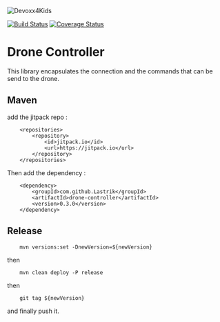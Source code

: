 ![Devoxx4Kids](http://www.devoxx4kids.de/wp-content/uploads/2015/07/cropped-header_hp.jpg)

[![Build Status](https://travis-ci.org/Devoxx4KidsDE/drone-controller.svg?branch=master)](https://travis-ci.org/Devoxx4KidsDE/drone-controller)
[![Coverage Status](https://coveralls.io/repos/github/Devoxx4KidsDE/drone-controller/badge.svg?branch=master)](https://coveralls.io/github/Devoxx4KidsDE/drone-controller?branch=master)

# Drone Controller

This library encapsulates the connection and the commands that can be send to the drone.

## Maven

add the jitpack repo : 

		<repositories>
			<repository>
				<id>jitpack.io</id>
				<url>https://jitpack.io</url>
			</repository>
		</repositories>
		
Then add the dependency : 

		<dependency>
            <groupId>com.github.Lastrik</groupId>
            <artifactId>drone-controller</artifactId>
            <version>0.3.0</version>
        </dependency>

		
## Release

        mvn versions:set -DnewVersion=${newVersion}

then

        mvn clean deploy -P release

then

        git tag ${newVersion}

and finally push it.